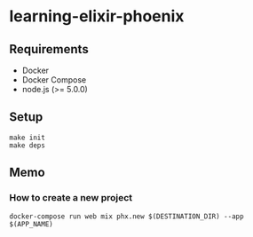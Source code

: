 # learning-elixir-phoenix

## Requirements
- Docker
- Docker Compose
- node.js (>= 5.0.0)

## Setup
    make init
    make deps

## Memo
### How to create a new project
    docker-compose run web mix phx.new $(DESTINATION_DIR) --app $(APP_NAME)